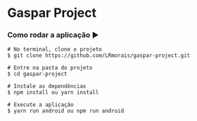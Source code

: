 # Gaspar Project 

### Como rodar a aplicação :arrow_forward:
```
# No terminal, clone o projeto
$ git clone https://github.com/LRmorais/gaspar-project.git

# Entre na pasta do projeto
$ cd gaspar-project

# Instale as dependências
$ npm install ou yarn install

# Execute a aplicação
$ yarn run android ou npm run android
```